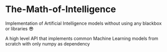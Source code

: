# The-Math-of-Intelligence
Implementation of Artificial Intelligence models without using any blackbox or libraries  😎

A high level API that implements common Machine Learning models from scratch with only numpy as dependency

